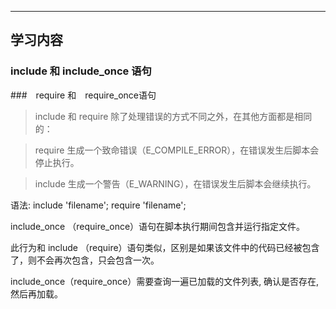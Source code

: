 ****
## 学习内容

###  include 和 include_once 语句
###　require 和　require_once语句


> include 和 require 除了处理错误的方式不同之外，在其他方面都是相同的：

> require 生成一个致命错误（E_COMPILE_ERROR），在错误发生后脚本会停止执行。

> include 生成一个警告（E_WARNING），在错误发生后脚本会继续执行。


语法: 
include 'filename';
require 'filename';

include_once （require_once）语句在脚本执行期间包含并运行指定文件。

此行为和 include （require）语句类似，区别是如果该文件中的代码已经被包含了，则不会再次包含，只会包含一次。

include_once（require_once）需要查询一遍已加载的文件列表, 确认是否存在, 然后再加载。


